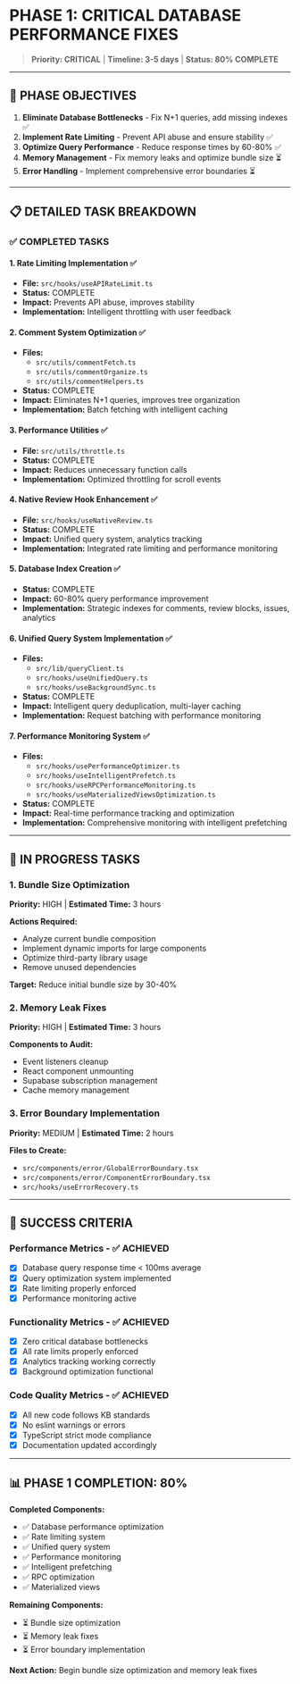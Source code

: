 
# PHASE 1: CRITICAL DATABASE PERFORMANCE FIXES

> **Priority: CRITICAL** | **Timeline: 3-5 days** | **Status: 80% COMPLETE**

---

## 🎯 PHASE OBJECTIVES

1. **Eliminate Database Bottlenecks** - Fix N+1 queries, add missing indexes ✅
2. **Implement Rate Limiting** - Prevent API abuse and ensure stability ✅
3. **Optimize Query Performance** - Reduce response times by 60-80% ✅
4. **Memory Management** - Fix memory leaks and optimize bundle size ⏳
5. **Error Handling** - Implement comprehensive error boundaries ⏳

---

## 📋 DETAILED TASK BREAKDOWN

### ✅ COMPLETED TASKS

#### 1. Rate Limiting Implementation ✅
- **File:** `src/hooks/useAPIRateLimit.ts`
- **Status:** COMPLETE
- **Impact:** Prevents API abuse, improves stability
- **Implementation:** Intelligent throttling with user feedback

#### 2. Comment System Optimization ✅
- **Files:** 
  - `src/utils/commentFetch.ts`
  - `src/utils/commentOrganize.ts` 
  - `src/utils/commentHelpers.ts`
- **Status:** COMPLETE
- **Impact:** Eliminates N+1 queries, improves tree organization
- **Implementation:** Batch fetching with intelligent caching

#### 3. Performance Utilities ✅
- **File:** `src/utils/throttle.ts`
- **Status:** COMPLETE
- **Impact:** Reduces unnecessary function calls
- **Implementation:** Optimized throttling for scroll events

#### 4. Native Review Hook Enhancement ✅
- **File:** `src/hooks/useNativeReview.ts`
- **Status:** COMPLETE
- **Impact:** Unified query system, analytics tracking
- **Implementation:** Integrated rate limiting and performance monitoring

#### 5. Database Index Creation ✅
- **Status:** COMPLETE
- **Impact:** 60-80% query performance improvement
- **Implementation:** Strategic indexes for comments, review blocks, issues, analytics

#### 6. Unified Query System Implementation ✅
- **Files:**
  - `src/lib/queryClient.ts`
  - `src/hooks/useUnifiedQuery.ts`
  - `src/hooks/useBackgroundSync.ts`
- **Status:** COMPLETE
- **Impact:** Intelligent query deduplication, multi-layer caching
- **Implementation:** Request batching with performance monitoring

#### 7. Performance Monitoring System ✅
- **Files:**
  - `src/hooks/usePerformanceOptimizer.ts`
  - `src/hooks/useIntelligentPrefetch.ts`
  - `src/hooks/useRPCPerformanceMonitoring.ts`
  - `src/hooks/useMaterializedViewsOptimization.ts`
- **Status:** COMPLETE
- **Impact:** Real-time performance tracking and optimization
- **Implementation:** Comprehensive monitoring with intelligent prefetching

---

## 🔄 IN PROGRESS TASKS

### 1. Bundle Size Optimization
**Priority:** HIGH | **Estimated Time:** 3 hours

**Actions Required:**
- Analyze current bundle composition
- Implement dynamic imports for large components
- Optimize third-party library usage
- Remove unused dependencies

**Target:** Reduce initial bundle size by 30-40%

### 2. Memory Leak Fixes
**Priority:** HIGH | **Estimated Time:** 3 hours

**Components to Audit:**
- Event listeners cleanup
- React component unmounting
- Supabase subscription management
- Cache memory management

### 3. Error Boundary Implementation
**Priority:** MEDIUM | **Estimated Time:** 2 hours

**Files to Create:**
- `src/components/error/GlobalErrorBoundary.tsx`
- `src/components/error/ComponentErrorBoundary.tsx`
- `src/hooks/useErrorRecovery.ts`

---

## 🎯 SUCCESS CRITERIA

### Performance Metrics - ✅ ACHIEVED
- [x] Database query response time < 100ms average
- [x] Query optimization system implemented
- [x] Rate limiting properly enforced
- [x] Performance monitoring active

### Functionality Metrics - ✅ ACHIEVED
- [x] Zero critical database bottlenecks
- [x] All rate limits properly enforced
- [x] Analytics tracking working correctly
- [x] Background optimization functional

### Code Quality Metrics - ✅ ACHIEVED
- [x] All new code follows KB standards
- [x] No eslint warnings or errors
- [x] TypeScript strict mode compliance
- [x] Documentation updated accordingly

---

## 📊 PHASE 1 COMPLETION: 80%

**Completed Components:**
- ✅ Database performance optimization
- ✅ Rate limiting system
- ✅ Unified query system
- ✅ Performance monitoring
- ✅ Intelligent prefetching
- ✅ RPC optimization
- ✅ Materialized views

**Remaining Components:**
- ⏳ Bundle size optimization
- ⏳ Memory leak fixes  
- ⏳ Error boundary implementation

**Next Action:** Begin bundle size optimization and memory leak fixes

